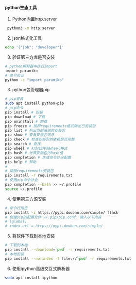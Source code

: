 #### python生态工具
1. Python内置http.server
```sh
 python3 -m http.server
```

2. json格式化工具
```sh
echo '{"job": "developer"}'
```

3. 验证第三方库是否安装
```sh
# python解释器中执行import
import paramiko
# 命令验证
python -c "import paramiko"
```

3. python包管理器pip
```sh
# pip安装
sudo apt install python-pip
# pip命令
pip install # 安装
pip download # 下载
pip uninstall # 卸载
pip freeze # 按照requirements格式输出已安装包
pip list # 列出当前系统的安装包
pip show # 查看安装包信息
pip check # 检查安装包的依赖是否完整
pip search # 查找
pip wheel # 打包软件到wheel格式
pip hash # 计算安装包的hash值
pip completion # 生成命令补全配置
pip help # 帮助
#
# 按照requirements安装包
pip install -r requirements.txt
# 使用pip命令补全
pip completion --bash >> ~/.profile
source ~/.profile
```

4. 使用第三方源安装
```sh
# 命令行指定
pip install -i https://pypi.douban.com/simple/ flask
# 创建pip的配置文件 ~/.pip/pip.conf，输入以下内容
# [global]
# index-url = https://pypi.douban.com/simple/
```

5. 将软件下载到本地安装
```sh
# 下载到本地
pip install --download=`pwd` -r requirements.txt
# 本地安装
pip install --no-index -f file://`pwd` -r requirements.txt
```

6. 使用ipython高级交互式解析器
```sh
sudo apt install ipython
```

